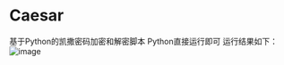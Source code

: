 # Caesar
基于Python的凯撒密码加密和解密脚本
Python直接运行即可
运行结果如下：
![image](https://user-images.githubusercontent.com/85656993/202889477-1f84d215-73d1-423e-9e2f-75b817c01b55.png)
